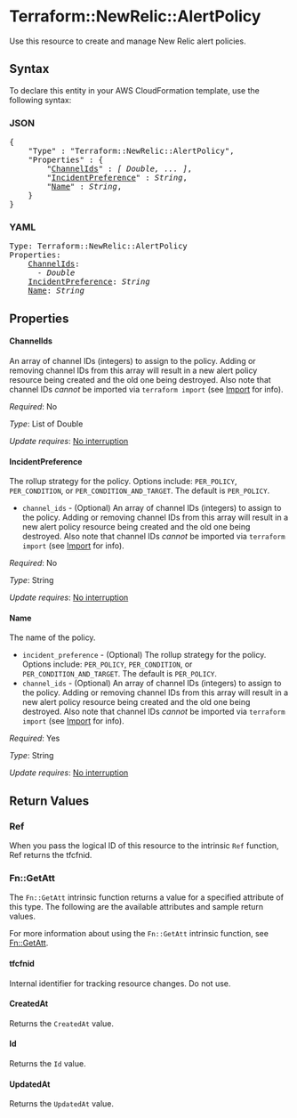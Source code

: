 # Terraform::NewRelic::AlertPolicy

Use this resource to create and manage New Relic alert policies.

## Syntax

To declare this entity in your AWS CloudFormation template, use the following syntax:

### JSON

<pre>
{
    "Type" : "Terraform::NewRelic::AlertPolicy",
    "Properties" : {
        "<a href="#channelids" title="ChannelIds">ChannelIds</a>" : <i>[ Double, ... ]</i>,
        "<a href="#incidentpreference" title="IncidentPreference">IncidentPreference</a>" : <i>String</i>,
        "<a href="#name" title="Name">Name</a>" : <i>String</i>,
    }
}
</pre>

### YAML

<pre>
Type: Terraform::NewRelic::AlertPolicy
Properties:
    <a href="#channelids" title="ChannelIds">ChannelIds</a>: <i>
      - Double</i>
    <a href="#incidentpreference" title="IncidentPreference">IncidentPreference</a>: <i>String</i>
    <a href="#name" title="Name">Name</a>: <i>String</i>
</pre>

## Properties

#### ChannelIds

An array of channel IDs (integers) to assign to the policy. Adding or removing channel IDs from this array will result in a new alert policy resource being created and the old one being destroyed. Also note that channel IDs _cannot_ be imported via `terraform import` (see [Import](#import) for info).

_Required_: No

_Type_: List of Double

_Update requires_: [No interruption](https://docs.aws.amazon.com/AWSCloudFormation/latest/UserGuide/using-cfn-updating-stacks-update-behaviors.html#update-no-interrupt)

#### IncidentPreference

The rollup strategy for the policy.  Options include: `PER_POLICY`, `PER_CONDITION`, or `PER_CONDITION_AND_TARGET`.  The default is `PER_POLICY`.
* `channel_ids` - (Optional) An array of channel IDs (integers) to assign to the policy. Adding or removing channel IDs from this array will result in a new alert policy resource being created and the old one being destroyed. Also note that channel IDs _cannot_ be imported via `terraform import` (see [Import](#import) for info).

_Required_: No

_Type_: String

_Update requires_: [No interruption](https://docs.aws.amazon.com/AWSCloudFormation/latest/UserGuide/using-cfn-updating-stacks-update-behaviors.html#update-no-interrupt)

#### Name

The name of the policy.
* `incident_preference` - (Optional) The rollup strategy for the policy.  Options include: `PER_POLICY`, `PER_CONDITION`, or `PER_CONDITION_AND_TARGET`.  The default is `PER_POLICY`.
* `channel_ids` - (Optional) An array of channel IDs (integers) to assign to the policy. Adding or removing channel IDs from this array will result in a new alert policy resource being created and the old one being destroyed. Also note that channel IDs _cannot_ be imported via `terraform import` (see [Import](#import) for info).

_Required_: Yes

_Type_: String

_Update requires_: [No interruption](https://docs.aws.amazon.com/AWSCloudFormation/latest/UserGuide/using-cfn-updating-stacks-update-behaviors.html#update-no-interrupt)

## Return Values

### Ref

When you pass the logical ID of this resource to the intrinsic `Ref` function, Ref returns the tfcfnid.

### Fn::GetAtt

The `Fn::GetAtt` intrinsic function returns a value for a specified attribute of this type. The following are the available attributes and sample return values.

For more information about using the `Fn::GetAtt` intrinsic function, see [Fn::GetAtt](https://docs.aws.amazon.com/AWSCloudFormation/latest/UserGuide/intrinsic-function-reference-getatt.html).

#### tfcfnid

Internal identifier for tracking resource changes. Do not use.

#### CreatedAt

Returns the <code>CreatedAt</code> value.

#### Id

Returns the <code>Id</code> value.

#### UpdatedAt

Returns the <code>UpdatedAt</code> value.

